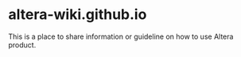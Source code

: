 # altera-wiki.github.io

This is a place to share information or guideline on how to use Altera product.
